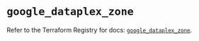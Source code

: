 # `google_dataplex_zone`

Refer to the Terraform Registry for docs: [`google_dataplex_zone`](https://registry.terraform.io/providers/hashicorp/google/6.24.0/docs/resources/dataplex_zone).
